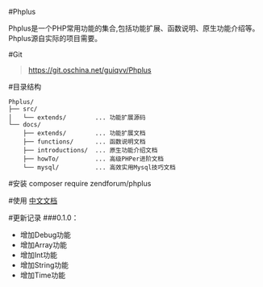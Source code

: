 #Phplus

Phplus是一个PHP常用功能的集合,包括功能扩展、函数说明、原生功能介绍等。Phplus源自实际的项目需要。

#Git
> https://git.oschina.net/guiqvv/Phplus

#目录结构
~~~
Phplus/
├── src/
│   └── extends/        ... 功能扩展源码
└── docs/
    ├── extends/        ... 功能扩展文档
    ├── functions/      ... 函数说明文档
    ├── introductions/  ... 原生功能介绍文档
    ├── howTo/          ... 高级PHPer进阶文档
    └── mysql/          ... 高效实用Mysql技巧文档
~~~

#安装
composer require zendforum/phplus

#使用
[中文文档](./docs/zh-CN/README.md) 

#更新记录
###0.1.0：
* 增加Debug功能
* 增加Array功能
* 增加Int功能
* 增加String功能
* 增加Time功能
